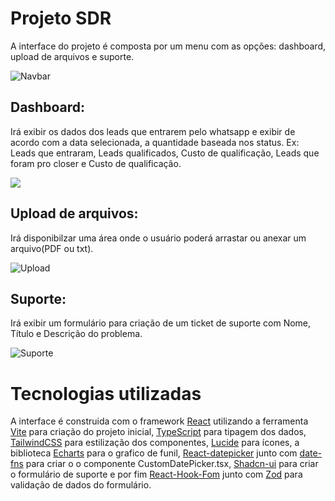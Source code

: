 # Projeto SDR

A interface do projeto é composta por um menu com as opções: dashboard, upload de arquivos e suporte.

![Navbar](https://prod-files-secure.s3.us-west-2.amazonaws.com/1e15eb47-be16-4724-b8a6-f06d2e1459df/ec87877d-ee0f-4df0-a63a-37ed53db9d2b/image.png)

## Dashboard:
  Irá exibir os dados dos leads que entrarem pelo whatsapp e exibir de acordo com a data selecionada, a quantidade baseada nos status. Ex: Leads que entraram, Leads qualificados, Custo de qualificação, Leads que foram pro closer e Custo de qualificação.

  <img src="/dashboard-sdr/images-readme/dashboard.png"/>


## Upload de arquivos:
  Irá disponibilzar uma área onde o usuário poderá arrastar ou anexar um arquivo(PDF ou txt).

![Upload](https://prod-files-secure.s3.us-west-2.amazonaws.com/1e15eb47-be16-4724-b8a6-f06d2e1459df/6421ca8f-7984-4eda-9294-4751700ffaec/image.png)

## Suporte:
  Irá exibir um formulário para criação de um ticket de  suporte com Nome, Título e Descrição do problema.

![Suporte](https://prod-files-secure.s3.us-west-2.amazonaws.com/1e15eb47-be16-4724-b8a6-f06d2e1459df/e77a8b14-c1d1-44d4-b054-790a315cf459/image.png)


# Tecnologias utilizadas

  A interface é construida com o framework [React](https://react.dev/) utilizando a ferramenta [Vite](https://vite.dev/) para criação do projeto inicial, [TypeScript](https://www.typescriptlang.org/)  para tipagem dos dados, [TailwindCSS](https://tailwindcss.com/) para estilização dos componentes, [Lucide](https://lucide.dev/guide/packages/lucide-react) para ícones, a biblioteca [Echarts](https://echarts.apache.org/examples/en/editor.html?c=funnel) para o grafico de funil, [React-datepicker](https://reactdatepicker.com/) junto com [date-fns](https://date-fns.org/) para criar o o componente CustomDatePicker.tsx, [Shadcn-ui](https://ui.shadcn.com/docs) para criar o formulário de suporte e por fim [React-Hook-Fom](https://ui.shadcn.com/docs/components/form) junto com [Zod](https://zod.dev/) para validação de dados do formulário.





